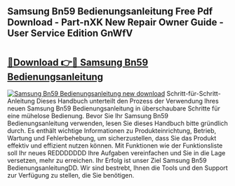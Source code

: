 ## Samsung Bn59 Bedienungsanleitung Free Pdf Download - Part-nXK New Repair Owner Guide - User Service Edition GnWfV

# <h2><a href="http://df3c6m.blite.top/?on=Samsung+Bn59+Bedienungsanleitung">🔗Download 👉🔴 Samsung Bn59 Bedienungsanleitung</a></h2>

[![Samsung Bn59 Bedienungsanleitung new download](https://i.imgur.com/lujVjoI.png)](http://df3c6m.blite.top/?on=Samsung+Bn59+Bedienungsanleitung)
Schritt-für-Schritt-Anleitung Dieses Handbuch unterteilt den Prozess der Verwendung Ihres neuen Samsung Bn59 Bedienungsanleitung in überschaubare Schritte für eine mühelose Bedienung. Bevor Sie Ihr Samsung Bn59 Bedienungsanleitung verwenden, lesen Sie dieses Handbuch bitte gründlich durch. Es enthält wichtige Informationen zu Produkteinrichtung, Betrieb, Wartung und Fehlerbehebung, um sicherzustellen, dass Sie das Produkt effektiv und effizient nutzen können. Mit Funktionen wie der Funktionsliste soll Ihr neues REDDDDDDD Ihre Aufgaben vereinfachen und Sie in die Lage versetzen, mehr zu erreichen. Ihr Erfolg ist unser Ziel Samsung Bn59 BedienungsanleitungDD. Wir sind bestrebt, Ihnen die Tools und den Support zur Verfügung zu stellen, die Sie benötigen.
